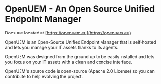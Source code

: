 # OpenUEM - An Open Source Unified Endpoint Manager

Docs are located at [https://openuem.eu](https://openuem.eu)

OpenUEM is an Open-Source Unified Endpoint Manager that is self-hosted and lets you manage your IT assets thanks to its agents.

OpenUEM was designed from the ground up to be easily installed and lets you focus on your IT assets with a clean and concise interface.

OpenUEM's source code is open-source (Apache 2.0 License) so you can contribute to help evolving the project.
